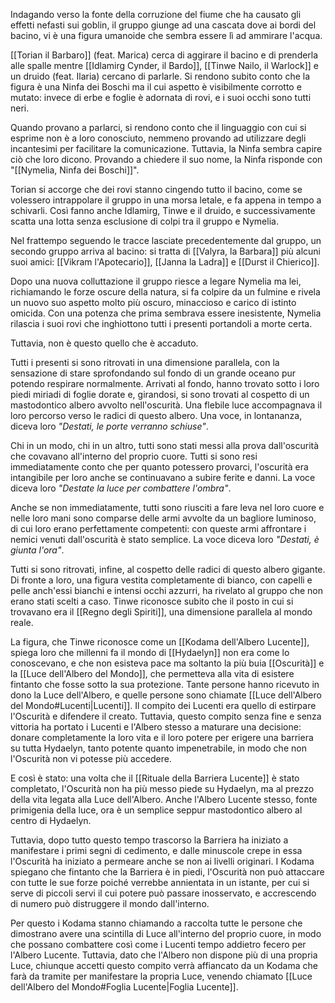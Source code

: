 Indagando verso la fonte della corruzione del fiume che ha causato gli effetti nefasti sui goblin, il gruppo giunge ad una cascata dove ai bordi del bacino, vi è una figura umanoide che sembra essere lì ad ammirare l'acqua.

[[Torian il Barbaro]] (feat. Marica) cerca di aggirare il bacino e di prenderla alle spalle mentre [[Idlamirg Cynder, il Bardo]], [[Tinwe Nailo, il Warlock]] e un druido (feat. Ilaria) cercano di parlarle. Si rendono subito conto che la figura è una Ninfa dei Boschi ma il cui aspetto è visibilmente corrotto e mutato: invece di erbe e foglie è adornata di rovi, e i suoi occhi sono tutti neri. 

Quando provano a parlarci, si rendono conto che il linguaggio con cui si esprime non è a loro conosciuto, nemmeno provando ad utilizzare degli incantesimi per facilitare la comunicazione. Tuttavia, la Ninfa sembra capire ciò che loro dicono. Provando a chiedere il suo nome, la Ninfa risponde con "[[Nymelia, Ninfa dei Boschi]]".

Torian si accorge che dei rovi stanno cingendo tutto il bacino, come se volessero intrappolare il gruppo in una morsa letale, e fa appena in tempo a schivarli. Così fanno anche Idlamirg, Tinwe e il druido, e successivamente scatta una lotta senza esclusione di colpi tra il gruppo e Nymelia.

Nel frattempo seguendo le tracce lasciate precedentemente dal gruppo, un secondo gruppo arriva al bacino: si tratta di [[Valyra, la Barbara]] più alcuni suoi amici: [[Vikram l'Apotecario]], [[Janna la Ladra]] e [[Durst il Chierico]].

Dopo una nuova colluttazione il gruppo riesce a legare Nymelia ma lei, richiamando le forze oscure della natura, si fa colpire da un fulmine e rivela un nuovo suo aspetto molto più oscuro, minaccioso e carico di istinto omicida. Con una potenza che prima sembrava essere inesistente, Nymelia rilascia i suoi rovi che inghiottono tutti i presenti portandoli a morte certa.

Tuttavia, non è questo quello che è accaduto.

Tutti i presenti si sono ritrovati in una dimensione parallela, con la sensazione di stare sprofondando sul fondo di un grande oceano pur potendo respirare normalmente. Arrivati al fondo, hanno trovato sotto i loro piedi miriadi di foglie dorate e, girandosi, si sono trovati al cospetto di un mastodontico albero avvolto nell'oscurità. Una flebile luce accompagnava il loro percorso verso le radici di questo albero. Una voce, in lontananza, diceva loro *"Destati, le porte verranno schiuse"*.

Chi in un modo, chi in un altro, tutti sono stati messi alla prova dall'oscurità che covavano all'interno del proprio cuore. Tutti si sono resi immediatamente conto che per quanto potessero provarci, l'oscurità era intangibile per loro anche se continuavano a subire ferite e danni. La voce diceva loro *"Destate la luce per combattere l'ombra"*.

Anche se non immediatamente, tutti sono riusciti a fare leva nel loro cuore e nelle loro mani sono comparse delle armi avvolte da un bagliore luminoso, di cui loro erano perfettamente competenti: con queste armi affrontare i nemici venuti dall'oscurità è stato semplice. La voce diceva loro *"Destati, è giunta l'ora"*.

Tutti si sono ritrovati, infine, al cospetto delle radici di questo albero gigante. Di fronte a loro, una figura vestita completamente di bianco, con capelli e pelle anch'essi bianchi e intensi occhi azzurri, ha rivelato al gruppo che non erano stati scelti a caso. Tinwe riconosce subito che il posto in cui si trovavano era il [[Regno degli Spiriti]], una dimensione parallela al mondo reale. 

La figura, che Tinwe riconosce come un [[Kodama dell'Albero Lucente]], spiega loro che millenni fa il mondo di [[Hydaelyn]] non era come lo conoscevano, e che non esisteva pace ma soltanto la più buia [[Oscurità]] e la [[Luce dell'Albero del Mondo]], che permetteva alla vita di esistere fintanto che fosse sotto la sua protezione. Tante persone hanno ricevuto in dono la Luce dell'Albero, e quelle persone sono chiamate [[Luce dell'Albero del Mondo#Lucenti|Lucenti]]. Il compito dei Lucenti era quello di estirpare l'Oscurità e difendere il creato. Tuttavia, questo compito senza fine e senza vittoria ha portato i Lucenti e l'Albero stesso a maturare una decisione: donare completamente la loro vita e il loro potere per erigere una barriera su tutta Hydaelyn, tanto potente quanto impenetrabile, in modo che non l'Oscurità non vi potesse più accedere.

E così è stato: una volta che il [[Rituale della Barriera Lucente]] è stato completato, l'Oscurità non ha più messo piede su Hydaelyn, ma al prezzo della vita legata alla Luce dell'Albero. Anche l'Albero Lucente stesso, fonte primigenia della luce, ora è un semplice seppur mastodontico albero al centro di Hydaelyn.

Tuttavia, dopo tutto questo tempo trascorso la Barriera ha iniziato a manifestare i primi segni di cedimento, e dalle minuscole crepe in essa l'Oscurità ha iniziato a permeare anche se non ai livelli originari. I Kodama spiegano che fintanto che la Barriera è in piedi, l'Oscurità non può attaccare con tutte le sue forze poiché verrebbe annientata in un istante, per cui si serve di piccoli servi il cui potere può passare inosservato, e accrescendo di numero può distruggere il mondo dall'interno.

Per questo i Kodama stanno chiamando a raccolta tutte le persone che dimostrano avere una scintilla di Luce all'interno del proprio cuore, in modo che possano combattere così come i Lucenti tempo addietro fecero per l'Albero Lucente. Tuttavia, dato che l'Albero non dispone più di una propria Luce, chiunque accetti questo compito verrà affiancato da un Kodama che farà da tramite per manifestare la propria Luce, venendo chiamato [[Luce dell'Albero del Mondo#Foglia Lucente|Foglia Lucente]].
